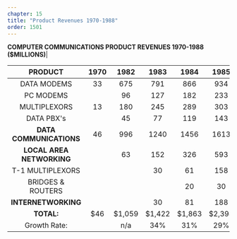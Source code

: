 ```yaml
---
chapter: 15
title: "Product Revenues 1970-1988"
order: 1501
---
```


**COMPUTER COMMUNICATIONS PRODUCT REVENUES 1970-1988 ($MILLIONS)**| 

**PRODUCT**|**1970**|**1982**|**1983**|**1984**|**1985**|**1986**|**1987**|**1988**
:-----:|:-----:|:-----:|:-----:|:-----:|:-----:|:-----:|:-----:|:-----:
DATA MODEMS|33|675|791|866|934|962|993|873
PC MODEMS| |96|127|182|233|281|307|389
MULTIPLEXORS|13|180|245|289|303|319|256|194
DATA PBX's| |45|77|119|143|86|82|80
**DATA COMMUNICATIONS**|46|996|1240|1456|1613|1648|1638|1536
**LOCAL AREA NETWORKING**| |63|152|326|593|913|1675|2820
T-1 MULTIPLEXORS| | |30|61|158|241|309|388
BRIDGES & ROUTERS| | | |20|30|45|90|175
**INTERNETWORKING**| | |30|81|188|286|399|563
**TOTAL:**|$46 |$1,059 |$1,422 |$1,863 |$2,394 |$2,847 |$3,712 |$4,919 
Growth Rate:| |n/a|34%|31%|29%|19%|30%|33%